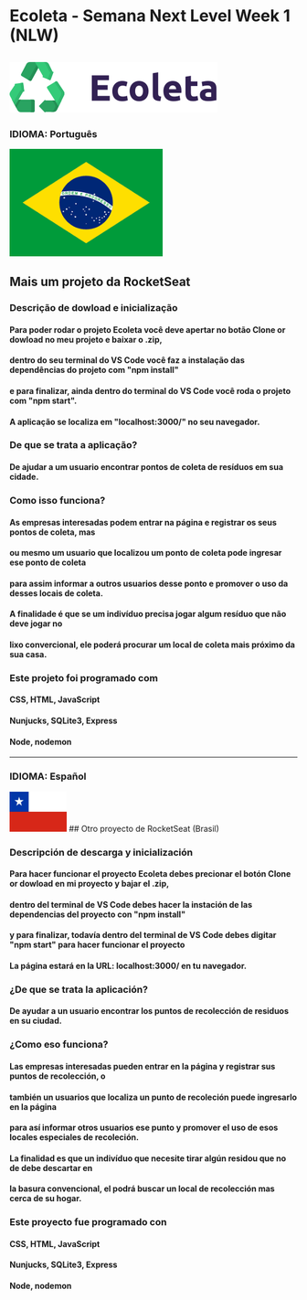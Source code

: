 ﻿# Ecoleta - Semana Next Level Week 1 (NLW)
 ![imagem Ecoleta](https://github.com/LeandroGCruzP/Ecoleta/blob/master/public/assets/logo.svg)
 --------------------------------------------------------------------------------------------------------------------------
### IDIOMA: Português
![Bandeira do Brasil](https://github.com/LeandroGCruzP/Ecoleta/blob/master/brasil.png)
## Mais um projeto da RocketSeat

### Descrição de dowload e inicialização
#### Para poder rodar o projeto Ecoleta você deve apertar no botão Clone or dowload no meu projeto e baixar o .zip,
#### dentro do seu terminal do VS Code você faz a instalação das dependências do projeto com "npm install"
#### e para finalizar, ainda dentro do terminal do VS Code você roda o projeto com "npm start".
#### A aplicação se localiza em "localhost:3000/" no seu navegador.

### De que se trata a aplicação?
#### De ajudar a um usuario encontrar pontos de coleta de resíduos em sua cidade.

### Como isso funciona?
#### As empresas interesadas podem entrar na página e registrar os seus pontos de coleta, mas
#### ou mesmo um usuario que localizou um ponto de coleta pode ingresar ese ponto de coleta  
#### para assim informar a outros usuarios desse ponto e promover o uso da desses locais de coleta. 
#### A finalidade é que se um indivíduo precisa jogar algum resíduo que não deve jogar no 
#### lixo convercional, ele poderá procurar um local de coleta mais próximo da sua casa.

### Este projeto foi programado com
#### CSS, HTML, JavaScript
#### Nunjucks, SQLite3, Express
#### Node, nodemon
--------------------------------------------------------------------------------------------------------------------------
### IDIOMA: Español
<img src="chile.jpg" alt="Bandera de Chile" width="100" height="70" />
## Otro proyecto de RocketSeat (Brasil)

### Descripción de descarga y inicialización
#### Para hacer funcionar el proyecto Ecoleta debes precionar el botón Clone or dowload en mi proyecto y bajar el .zip,
#### dentro del terminal de VS Code debes hacer la instación de las dependencias del proyecto con "npm install"
#### y para finalizar, todavía dentro del terminal de VS Code debes digitar "npm start" para hacer funcionar el proyecto
#### La página estará en la URL: localhost:3000/ en tu navegador.

### ¿De que se trata la aplicación?
#### De ayudar a un usuario encontrar los puntos de recolección de residuos en su ciudad.

### ¿Como eso funciona?
#### Las empresas interesadas pueden entrar en la página y registrar sus puntos de recolección, o
#### también un usuarios que localiza un punto de recoleción puede ingresarlo en la página
#### para así informar otros usuarios ese punto y promover el uso de esos locales especiales de recoleción.
#### La finalidad es que un indivíduo que necesite tirar algún residou que no de debe descartar en
#### la basura convencional, el podrá buscar un local de recolección mas cerca de su hogar.

### Este proyecto fue programado con
#### CSS, HTML, JavaScript
#### Nunjucks, SQLite3, Express
#### Node, nodemon

